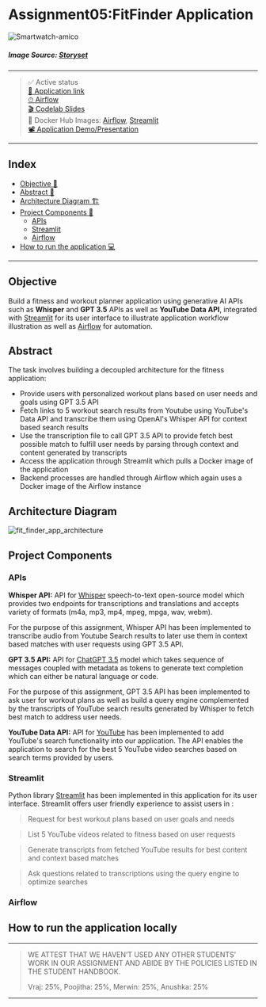 # Assignment05:FitFinder Application

![Smartwatch-amico](https://user-images.githubusercontent.com/46862684/230645366-290d9d0c-87ee-4989-ac75-45a20b9626e3.svg)

##### Image Source: [Storyset](https://storyset.com/)
----- 

> ✅ Active status <br>
> [🚀 Application link](http://34.73.90.193:8082) <br>
> [⏱ Airflow](http://34.73.90.193:8081) <br>
> [🎬 Codelab Slides](https://codelabs-preview.appspot.com/?file_id=19JXjVTJK7lAo0XWgxmkERleQjft9QcoUmDpSHXRKSf0#0) <br>
> 🐳 Docker Hub Images: [Airflow](https://hub.docker.com/repository/docker/mashruwalav/echonotes_airflow_v2/general), [Streamlit](https://hub.docker.com/repository/docker/mashruwalav/echonotes_streamlitapp_v2/general) <br>
> [📽️ Application Demo/Presentation](https://drive.google.com/file/d/1DizswvKwqa0w7Yo3WJhjFciP1ZP6VZIU/view?usp=sharing)

----- 

## Index
  - [Objective 🎯](#objective)
  - [Abstract 📝](#abstract)
  - [Architecture Diagram 🏗](#architecture-diagram)
  - [Project Components 💽](#project-components)
    - [APIs](#apis)
    - [Streamlit](#streamlit)
    - [Airflow](#airflow)
  - [How to run the application 💻](#how-to-run-the-application-locally)
----- 

## Objective

Build a fitness and workout planner application using generative AI APIs such as **Whisper** and **GPT 3.5** APIs as well as **YouTube Data API**, integrated with [Streamlit](https://streamlit.iohttps://streamlit.io) for its user interface to illustrate application workflow illustration as well as [Airflow](https://airflow.apache.org/docs/) for automation.

## Abstract
The task involves building a decoupled architecture for the fitness application:
- Provide users with personalized workout plans based on user needs and goals using GPT 3.5 API
- Fetch links to 5 workout search results from Youtube using YouTube's Data API and transcribe them using OpenAI's Whisper API for context based search results
- Use the transcription file to call GPT 3.5 API to provide fetch best possible match to fulfill user needs by parsing through context and content generated by transcripts
- Access the application through Streamlit which pulls a Docker image of the application
- Backend processes are handled through Airflow which again uses a Docker image of the Airflow instance

## Architecture Diagram

![fit_finder_app_architecture](https://user-images.githubusercontent.com/46862684/230658753-b24a6c84-c2a0-436b-b5d8-167ff0115513.png)

## Project Components

### APIs
**Whisper API:** API for [Whisper](https://openai.com/research/whisper) speech-to-text open-source model which provides two endpoints for transcriptions and translations and accepts variety of formats (m4a, mp3, mp4, mpeg, mpga, wav, webm). 

For the purpose of this assignment, Whisper API has been implemented to transcribe audio from Youtube Search results to later use them in context based matches with user requests using GPT 3.5 API.

**GPT 3.5 API:** API for [ChatGPT 3.5](https://openai.com/research/whisper) model which takes sequence of messages coupled with metadata as tokens to generate text completion which can either be natural language or code.

For the purpose of this assignment, GPT 3.5 API has been implemented to ask user for workout plans as well as build a query engine complemented by the transcripts of YouTube search results generated by Whisper to fetch best match to address user needs.

**YouTube Data API:** API for [YouTube](https://developers.google.com/youtube/v3) has been implemented to add YouTube's search functionality into our application. The API enables the application to search for the best 5 YouTube video searches based on search terms provided by users.

### Streamlit
Python library [Streamlit](https://streamlit.iohttps://streamlit.io) has been implemented in this application for its user interface. Streamlit offers user friendly experience to assist users in :

>  Request for best workout plans based on user goals and needs 

>  List 5 YouTube videos related to fitness based on user requests

>  Generate transcripts from fetched YouTube results for best content and context based matches

>  Ask questions related to transcriptions using the query engine to optimize searches

### Airflow

## How to run the application locally

-----
> WE ATTEST THAT WE HAVEN’T USED ANY OTHER STUDENTS’ WORK IN OUR ASSIGNMENT AND ABIDE BY THE POLICIES LISTED IN THE STUDENT HANDBOOK.
> 
> Vraj: 25%, Poojitha: 25%, Merwin: 25%, Anushka: 25%
-----
